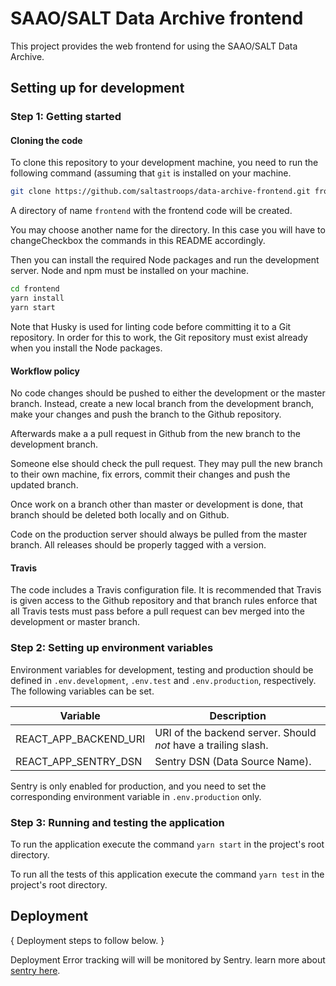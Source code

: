 # SAAO/SALT Data Archive frontend

This project provides the web frontend for using the SAAO/SALT Data Archive.

## Setting up for development

### Step 1: Getting started

#### Cloning the code 

To clone this repository to your development machine, you need to run the following command (assuming that `git` is installed on your machine.

```bash
git clone https://github.com/saltastroops/data-archive-frontend.git frontend
```

A directory of name `frontend` with the frontend code will be created.

You may choose another name for the directory. In this case you will have to changeCheckbox the commands in this README accordingly.

Then you can install the required Node packages and run the development server. Node and npm must be installed on your machine.

```bash
cd frontend
yarn install
yarn start
```

Note that Husky is used for linting code before committing it to a Git repository. In order for this to work, the Git repository must exist already when you install the Node packages.

#### Workflow policy

No code changes should be pushed to either the development or the master branch. Instead, create a new local branch from the development branch, make your changes and push the branch to the Github repository.

Afterwards make a a pull request in Github from the new branch to the development branch.

Someone else should check the pull request. They may pull the new branch to their own machine, fix errors, commit their changes and push the updated branch.

Once work on a branch other than master or development is done, that branch should be deleted both locally and on Github.

Code on the production server should always be pulled from the master branch. All releases should be properly tagged with a version.

#### Travis

The code includes a Travis configuration file. It is recommended that Travis is given access to the Github repository and that branch rules enforce that all Travis tests must pass before a pull request can bev merged into the development or master branch.

### Step 2: Setting up environment variables

Environment variables for development, testing and production should be defined in `.env.development`, `.env.test` and `.env.production`, respectively. The following variables can be set.

Variable | Description
---- | ----
REACT_APP_BACKEND_URI | URI of the backend server. Should *not* have a trailing slash.
REACT_APP_SENTRY_DSN | Sentry DSN (Data Source Name).

Sentry is only enabled for production, and you need to set the corresponding environment variable in `.env.production` only.

### Step 3: Running and testing the application

To run the application execute the command `yarn start` in the project's root directory.

To run all the tests of this application execute the command `yarn test` in the project's root directory.
 

## Deployment

{ Deployment steps to follow below. }

Deployment Error tracking will will be monitored by Sentry.
learn more about [sentry here](https://sentry.io/welcome/).
